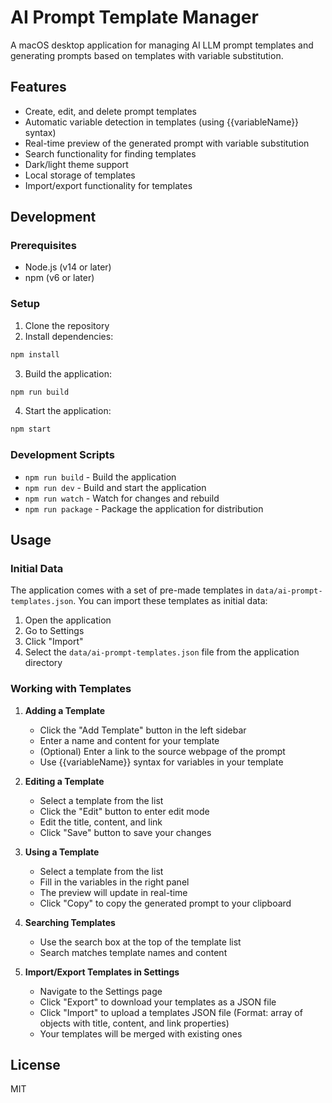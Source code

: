 # AI Prompt Template Manager

A macOS desktop application for managing AI LLM prompt templates and generating prompts based on templates with variable substitution.

## Features

- Create, edit, and delete prompt templates
- Automatic variable detection in templates (using {{variableName}} syntax)
- Real-time preview of the generated prompt with variable substitution
- Search functionality for finding templates
- Dark/light theme support
- Local storage of templates
- Import/export functionality for templates

## Development

### Prerequisites

- Node.js (v14 or later)
- npm (v6 or later)

### Setup

1. Clone the repository
2. Install dependencies:

```bash
npm install
```

3. Build the application:

```bash
npm run build
```

4. Start the application:

```bash
npm start
```

### Development Scripts

- `npm run build` - Build the application
- `npm run dev` - Build and start the application
- `npm run watch` - Watch for changes and rebuild
- `npm run package` - Package the application for distribution

## Usage

### Initial Data

The application comes with a set of pre-made templates in `data/ai-prompt-templates.json`. You can import these templates as initial data:

1. Open the application
2. Go to Settings
3. Click "Import"
4. Select the `data/ai-prompt-templates.json` file from the application directory

### Working with Templates

1. **Adding a Template**
   - Click the "Add Template" button in the left sidebar
   - Enter a name and content for your template
   - (Optional) Enter a link to the source webpage of the prompt
   - Use {{variableName}} syntax for variables in your template

2. **Editing a Template**
   - Select a template from the list
   - Click the "Edit" button to enter edit mode
   - Edit the title, content, and link
   - Click "Save" button to save your changes

3. **Using a Template**
   - Select a template from the list
   - Fill in the variables in the right panel
   - The preview will update in real-time
   - Click "Copy" to copy the generated prompt to your clipboard

4. **Searching Templates**
   - Use the search box at the top of the template list
   - Search matches template names and content

5. **Import/Export Templates in Settings**
   - Navigate to the Settings page
   - Click "Export" to download your templates as a JSON file
   - Click "Import" to upload a templates JSON file (Format: array of objects with title, content, and link properties)
   - Your templates will be merged with existing ones


## License

MIT